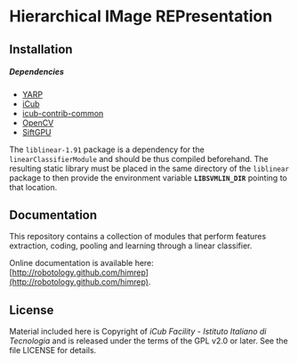 Hierarchical IMage REPresentation
======


## Installation

##### Dependencies
- [YARP](https://github.com/robotology/yarp)
- [iCub](https://github.com/robotology/icub-main)
- [icub-contrib-common](https://github.com/robotology/icub-contrib-common)
- [OpenCV](http://opencv.org/downloads.html)
- [SiftGPU](http://cs.unc.edu/~ccwu/siftgpu)

The `liblinear-1.91` package is a dependency for the `linearClassifierModule` and should be thus compiled beforehand. The resulting static library must be placed in the same directory of the `liblinear` package to then provide the environment variable **`LIBSVMLIN_DIR`** pointing to that location.

## Documentation

This repository contains a collection of modules that perform features extraction, coding, pooling and learning through a linear classifier.

Online documentation is available here: [http://robotology.github.com/himrep](http://robotology.github.com/himrep).

## License

Material included here is Copyright of _iCub Facility - Istituto Italiano di Tecnologia_ and is released under the terms of the GPL v2.0 or later. See the file LICENSE for details.
